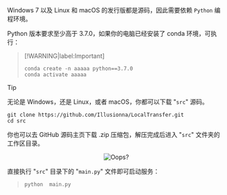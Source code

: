 Windows 7 以及 Linux 和 macOS 的发行版都是源码，因此需要依赖 `Python` 编程环境。

Python 版本要求至少高于 3.7.0，如果你的电脑已经安装了 conda 环境，可执行：

> [!WARNING|label:Important]
> ```CMD
> conda create -n aaaaa python==3.7.0
> conda activate aaaaa
> ```

> [!TIP]
> 无论是 Windows，还是 Linux，或者 macOS，你都可以下载 "`src`" 源码。
> ```CMD
> git clone https://github.com/Illusionna/LocalTransfer.git
> cd src
> ```

你也可以去 GitHub 源码主页下载 .zip 压缩包，解压完成后进入 "`src`" 文件夹的工作区目录。

<div style="text-align: center;">
    <img src="assets/img/demo-src.png" style="zoom:100%;" alt="Oops?">
</div>

直接执行 "`src`" 目录下的 "`main.py`" 文件即可启动服务：

> ```CMD
> python  main.py
> ```